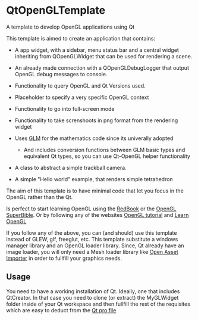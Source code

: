 # QtOpenGLTemplate
A template to develop OpenGL applications using Qt

This template is aimed to create an application that
contains:

* A app widget, with a sidebar, menu status bar and a
  central widget inheriting from QOpenGLWidget that can
  be used for rendering a scene.

* An already made connection with a QOpenGLDebugLogger
  that output OpenGL debug messages to console.

* Functionality to query OpenGL and Qt Versions used.

* Placeholder to specify a very specific OpenGL context

* Functionality to go into full-screen mode

* Functionality to take screnshoots in png format from
  the rendering widget

* Uses [GLM](http://glm.g-truc.net) for the mathematics code since its univerally adopted

  * And includes conversion functions between GLM basic types and
    equivalent Qt types, so you can use Qt-OpenGL helper functionality

* A class to abstract a simple trackball camera.

* A simple "Hello world" example, that renders simple tetrahedron

The aim of this template is to have minimal code that let you focus
in the OpenGL rather than the Qt.

Is perfect to start learning OpenGL using the [RedBook](http://www.opengl-redbook.com/) or the [OpenGL SuperBible](http://www.openglsuperbible.com/). Or by following any of the websites [OpenGL tutorial](http://www.opengl-tutorial.org/) and [Learn OpenGL](https://learnopengl.com/)

If you follow any of the above, you can (and should) use this template instead of GLEW, glf, freeglut, etc. This template substitute a windows manager library and an OpenGL loader library.
Since, Qt already have an image loader, you will only need a Mesh loader library like [Open Asset Importer](http://www.assimp.org/) in order to fullfill your graphics needs.

## Usage

You need to have a working installation of Qt. Ideally, one that includes QtCreator. In that case you need to clone (or extract) the MyGLWidget folder inside of your Qt workspace and then
fullfill the rest of the requisites which are easy to deduct from the [Qt pro file](MyGLWidget/MyGLWidget.pro)
